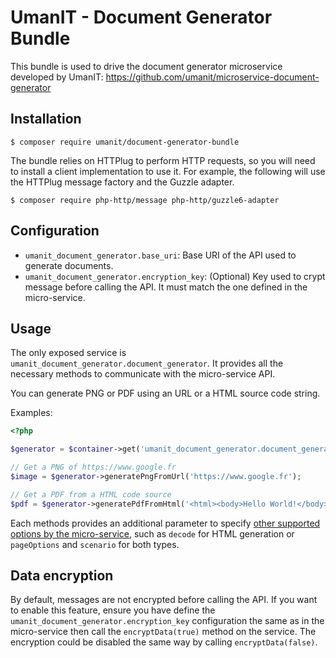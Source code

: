 # UmanIT - Document Generator Bundle

This bundle is used to drive the document generator microservice developed by UmanIT:
https://github.com/umanit/microservice-document-generator

## Installation

`$ composer require umanit/document-generator-bundle`

The bundle relies on HTTPlug to perform HTTP requests, so you will need to install a client implementation to use it.
For example, the following will use the HTTPlug message factory and the Guzzle adapter.

`$ composer require php-http/message php-http/guzzle6-adapter`

## Configuration

* `umanit_document_generator.base_uri`: Base URI of the API used to generate documents.
* `umanit_document_generator.encryption_key`: (Optional) Key used to crypt message before calling the API. It must
match the one defined in the micro-service.

## Usage

The only exposed service is `umanit_document_generator.document_generator`. It provides all the necessary methods to
communicate with the micro-service API.

You can generate PNG or PDF using an URL or a HTML source code string.

Examples:

```php
<?php

$generator = $container->get('umanit_document_generator.document_generator');

// Get a PNG of https://www.google.fr
$image = $generator->generatePngFromUrl('https://www.google.fr');

// Get a PDF from a HTML code source
$pdf = $generator->generatePdfFromHtml('<html><body>Hello World!</body></html>');
```

Each methods provides an additional parameter to specify [other supported options by the micro-service](https://github.com/umanit/microservice-document-generator#parameters),
such as `decode` for HTML generation or `pageOptions` and `scenario` for both types.

## Data encryption

By default, messages are not encrypted before calling the API. If you want to enable this feature, ensure you have
define the `umanit_document_generator.encryption_key` configuration the same as in the micro-service then call the
`encryptData(true)` method on the service. The encryption could be disabled the same way by calling
`encryptData(false)`.
